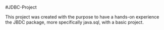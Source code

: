 #JDBC-Project

<p>This project was created with the purpose to have a hands-on experience the
JBDC package, more specifically java.sql, with a basic project.</p>